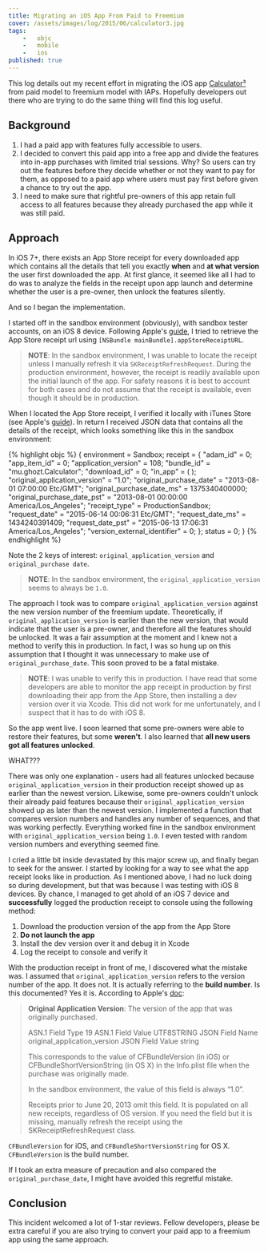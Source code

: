 ```yaml
---
title: Migrating an iOS App From Paid to Freemium
cover: /assets/images/log/2015/06/calculator3.jpg
tags:
    -   objc
    -   mobile
    -   ios
published: true
---
```



This log details out my recent effort in migrating the iOS app [Calculator³](https://itunes.apple.com/us/app/calculator3/id828838134?ls=1&mt=8) from paid model to freemium model with IAPs. Hopefully developers out there who are trying to do the same thing will find this log useful.

## Background

1. I had a paid app with features fully accessible to users.
2. I decided to convert this paid app into a free app and divide the features into in-app purchases with limited trial sessions. Why? So users can try out the features before they decide whether or not they want to pay for them, as opposed to a paid app where users must pay first before given a chance to try out the app.
3. I need to make sure that rightful pre-owners of this app retain full access to all features because they already purchased the app while it was still paid.

## Approach

In iOS 7+, there exists an App Store receipt for every downloaded app which contains all the details that tell you exactly **when** and **at what version** the user first downloaded the app. At first glance, it seemed like all I had to do was to analyze the fields in the receipt upon app launch and determine whether the user is a pre-owner, then unlock the features silently.

And so I began the implementation.

I started off in the sandbox environment (obviously), with sandbox tester accounts, on an iOS 8 device. Following Apple's [guide](https://developer.apple.com/library/ios/releasenotes/General/ValidateAppStoreReceipt/Chapters/ValidateLocally.html#//apple_ref/doc/uid/TP40010573-CH1-SW2), I tried to retrieve the App Store receipt url using `[NSBundle mainBundle].appStoreReceiptURL`.

>   **NOTE**:
>   In the sandbox environment, I was unable to locate the receipt unless I manually refresh it via `SKReceiptRefreshRequest`. During the production environment, however, the receipt is readily available upon the initial launch of the app. For safety reasons it is best to account for both cases and do not assume that the receipt is available, even though it should be in production.

When I located the App Store receipt, I verified it locally with iTunes Store (see Apple's [guide](https://developer.apple.com/library/ios/releasenotes/General/ValidateAppStoreReceipt/Chapters/ValidateLocally.html#//apple_ref/doc/uid/TP40010573-CH1-SW2)). In return I received JSON data that contains all the details of the receipt, which looks something like this in the sandbox environment:

{% highlight objc %}
{
    environment = Sandbox;
    receipt =     {
        "adam_id" = 0;
        "app_item_id" = 0;
        "application_version" = 108;
        "bundle_id" = "mu.ghozt.Calculator";
        "download_id" = 0;
        "in_app" =      (
        );
        "original_application_version" = "1.0";
        "original_purchase_date" = "2013-08-01 07:00:00 Etc/GMT";
        "original_purchase_date_ms" = 1375340400000;
        "original_purchase_date_pst" = "2013-08-01 00:00:00 America/Los_Angeles";
        "receipt_type" = ProductionSandbox;
        "request_date" = "2015-06-14 00:06:31 Etc/GMT";
        "request_date_ms" = 1434240391409;
        "request_date_pst" = "2015-06-13 17:06:31 America/Los_Angeles";
        "version_external_identifier" = 0;
    };
    status = 0;
}
{% endhighlight %}

Note the 2 keys of interest: `original_application_version` and `original_purchase date`.

>   **NOTE**:
>   In the sandbox environment, the `original_application_version` seems to always be `1.0`.

The approach I took was to compare `original_application_version` against the new version number of the freemium update. Theoretically, if `original_application_version` is earlier than the new version, that would indicate that the user is a pre-owner, and therefore all the features should be unlocked. It was a fair assumption at the moment and I knew not a method to verify this in production. In fact, I was so hung up on this assumption that I thought it was unnecessary to make use of `original_purchase_date`. This soon proved to be a fatal mistake.

>   **NOTE**:
>   I was unable to verify this in production. I have read that some developers are able to monitor the app receipt in production by first downloading their app from the App Store, then installing a dev version over it via Xcode. This did not work for me unfortunately, and I suspect that it has to do with iOS 8.

So the app went live. I soon learned that some pre-owners were able to restore their features, but some **weren't**. I also learned that **all new users got all features unlocked**.

WHAT???

There was only one explanation - users had all features unlocked because `original_application_version` in their production receipt showed up as earlier than the newest version. Likewise, some pre-owners couldn't unlock their already paid features because their `original_application_version` showed up as later than the newest version. I implemented a function that compares version numbers and handles any number of sequences, and that was working perfectly. Everything worked fine in the sandbox environment with `original_application_version` being `1.0`. I even tested with random version numbers and everything seemed fine.

I cried a little bit inside devastated by this major screw up, and finally began to seek for the answer. I started by looking for a way to see what the app receipt looks like in production. As I mentioned above, I had no luck doing so during development, but that was because I was testing with iOS 8 devices. By chance, I managed to get ahold of an iOS 7 device and **successfully** logged the production receipt to console using the following method:

1. Download the production version of the app from the App Store
2. **Do not launch the app**
3. Install the dev version over it and debug it in Xcode
4. Log the receipt to console and verify it

With the production receipt in front of me, I discovered what the mistake was. I assumed that `original_application_version` refers to the version number of the app. It does not. It is actually referring to the **build number**. Is this documented? Yes it is. According to Apple's [doc](https://developer.apple.com/library/ios/releasenotes/General/ValidateAppStoreReceipt/Chapters/ReceiptFields.html):

>   **Original Application Version**:
>   The version of the app that was originally purchased.
>
>   ASN.1 Field Type 19
>   ASN.1 Field Value UTF8STRING
>   JSON Field Name original_application_version
>   JSON Field Value string
>
>   This corresponds to the value of CFBundleVersion (in iOS) or CFBundleShortVersionString (in OS X) in the Info.plist file when the purchase was originally made.
>
>   In the sandbox environment, the value of this field is always “1.0”.
>
>   Receipts prior to June 20, 2013 omit this field. It is populated on all new receipts, regardless of OS version. If you need the field but it is missing, manually refresh the receipt using the SKReceiptRefreshRequest class.

`CFBundleVersion` for iOS, and `CFBundleShortVersionString` for OS X. `CFBundleVersion` is the build number.

If I took an extra measure of precaution and also compared the `original_purchase_date`, I might have avoided this regretful mistake.

## Conclusion

This incident welcomed a lot of 1-star reviews. Fellow developers, please be extra careful if you are also trying to convert your paid app to a freemium app using the same approach.

